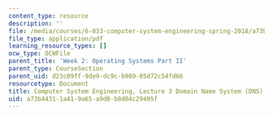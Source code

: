 ```yaml
---
content_type: resource
description: ''
file: /media/courses/6-033-computer-system-engineering-spring-2018/a73b44311a419a65a9d0b8d04c29495f_MIT6_033S18lec3.pdf
file_type: application/pdf
learning_resource_types: []
ocw_type: OCWFile
parent_title: 'Week 2: Operating Systems Part II'
parent_type: CourseSection
parent_uid: d23c09ff-9de9-dc9c-b989-05d72c54fd66
resourcetype: Document
title: Computer System Engineering, Lecture 3 Domain Name System (DNS)
uid: a73b4431-1a41-9a65-a9d0-b8d04c29495f
---
```


